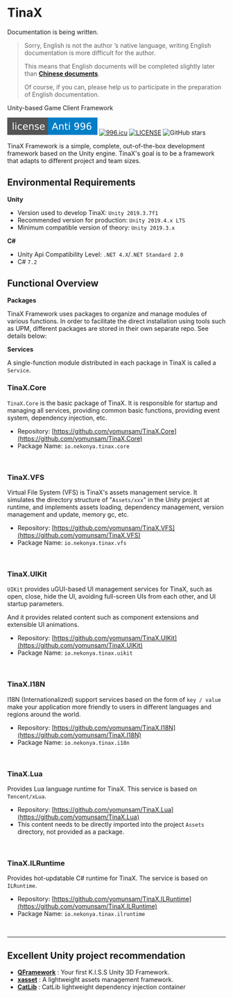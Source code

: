 # TinaX

Documentation is being written.

> Sorry, English is not the author ’s native language, writing English documentation is more difficult for the author. 
>
> This means that English documents will be completed slightly later than **[Chinese documents](/cmn-hans/)**. 
>
> Of course, if you can, please help us to participate in the preparation of English documentation.

Unity-based Game Client Framework

[![LICENSE](../_media/996icu_license.svg)](https://github.com/996icu/996.ICU/blob/master/LICENSE)
<a href="https://996.icu"><img src="https://img.shields.io/badge/link-996.icu-red.svg" alt="996.icu"></a>
[![LICENSE](https://camo.githubusercontent.com/890acbdcb87868b382af9a4b1fac507b9659d9bf/68747470733a2f2f696d672e736869656c64732e696f2f62616467652f6c6963656e73652d4d49542d626c75652e737667)](https://github.com/yomunsam/TinaX/blob/master/LICENSE)
![GitHub stars](https://img.shields.io/github/stars/yomunsam/Tinax?style=flat-square)
<!-- [![LICENSE](../_media/AGPL3_license.svg)](https://github.com/yomunsam/TinaX/blob/master/LICENSE) -->

TinaX Framework is a simple, complete, out-of-the-box development framework based on the Unity engine. TinaX's goal is to be a framework that adapts to different project and team sizes.

## Environmental Requirements

**Unity**
- Version used to develop TinaX: `Unity 2019.3.7f1`
- Recommended version for production: `Unity 2019.4.x LTS`
- Minimum compatible version of theory: `Unity 2019.3.x`

**C#**
- Unity Api Compatibility Level: `.NET 4.X`/`.NET Standard 2.0` 
- C# `7.2`

## Functional Overview

**Packages**

TinaX Framework uses packages to organize and manage modules of various functions. In order to facilitate the direct installation using tools such as UPM, different packages are stored in their own separate repo. See details below:

**Services**

A single-function module distributed in each package in TinaX is called a `Service`.

### TinaX.Core

`TinaX.Core` is the basic package of TinaX. It is responsible for startup and managing all services, providing common basic functions, providing event system, dependency injection, etc.

- Repository: [https://github.com/yomunsam/TinaX.Core](https://github.com/yomunsam/TinaX.Core)
- Package Name: `io.nekonya.tinax.core`

<br>

### TinaX.VFS

Virtual File System (VFS) is TinaX's assets management service. It simulates the directory structure of "`Assets/xxx`" in the Unity project at runtime, and implements assets loading, dependency management, version management and update, memory gc, etc.

- Repository: [https://github.com/yomunsam/TinaX.VFS](https://github.com/yomunsam/TinaX.VFS)
- Package Name: `io.nekonya.tinax.vfs`

<br>

### TinaX.UIKit

`UIKit` provides uGUI-based UI management services for TinaX, such as open, close, hide the UI, avoiding full-screen UIs from each other, and UI startup parameters.

And it provides related content such as component extensions and extensible UI animations.

- Repository: [https://github.com/yomunsam/TinaX.UIKit](https://github.com/yomunsam/TinaX.UIKit)
- Package Name: `io.nekonya.tinax.uikit`

<br>

### TinaX.I18N

I18N (Internationalized) support services based on the form of `key / value` make your application more friendly to users in different languages and regions around the world.

- Repository: [https://github.com/yomunsam/TinaX.I18N](https://github.com/yomunsam/TinaX.I18N)
- Package Name: `io.nekonya.tinax.i18n`

<br>

### TinaX.Lua

Provides Lua language runtime for TinaX. This service is based on `Tencent/xLua`.

- Repository: [https://github.com/yomunsam/TinaX.Lua](https://github.com/yomunsam/TinaX.Lua)
- This content needs to be directly imported into the project `Assets` directory, not provided as a package.

<br>

### TinaX.ILRuntime

Provides hot-updatable C# runtime for TinaX. The service is based on `ILRuntime`.

- Repository: [https://github.com/yomunsam/TinaX.ILRuntime](https://github.com/yomunsam/TinaX.ILRuntime)
- Package Name: `io.nekonya.tinax.ilruntime`

<br>

------

## Excellent Unity project recommendation

- **[QFramework](https://github.com/liangxiegame/QFramework)** : Your first K.I.S.S Unity 3D Framework.
- **[xasset](https://github.com/xasset/xasset)** : A lightweight assets management framework.
- **[CatLib](https://github.com/CatLib/Core)** : CatLib lightweight dependency injection container
